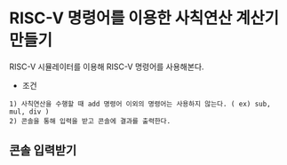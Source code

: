 # RISC-V 명령어를 이용한 사칙연산 계산기 만들기

RISC-V 시뮬레이터를 이용해 RISC-V 명령어를 사용해본다.

* 조건
```
1) 사칙연산을 수행할 때 add 명령어 이외의 명령어는 사용하지 않는다. ( ex) sub, mul, div )
2) 콘솔을 통해 입력을 받고 콘솔에 결과를 출력한다.
```

## 콘솔 입력받기
